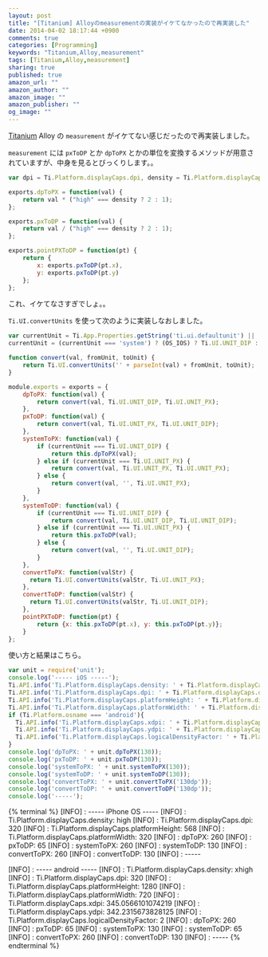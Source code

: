 ```yaml
---
layout: post
title: "[Titanium] Alloyのmeasurementの実装がイケてなかったので再実装した"
date: 2014-04-02 18:17:44 +0900
comments: true
categories: [Programming]
keywords: "Titanium,Alloy,measurement"
tags: [Titanium,Alloy,measurement]
sharing: true
published: true
amazon_url: ""
amazon_author: ""
amazon_image: ""
amazon_publisher: ""
og_image: ""
---
```


[Titanium](http://www.appcelerator.com/titanium/) Alloy の `measurement` がイケてない感じだったので再実装しました。

`measurement` には `pxToDP` とか `dpToPX` とかの単位を変換するメソッドが用意されていますが、中身を見るとびっくりします。。

<!-- more -->

```javascript alloy/measurement.js (alloy 1.3.1)
var dpi = Ti.Platform.displayCaps.dpi, density = Ti.Platform.displayCaps.density;

exports.dpToPX = function(val) {
    return val * ("high" === density ? 2 : 1);
};

exports.pxToDP = function(val) {
    return val / ("high" === density ? 2 : 1);
};

exports.pointPXToDP = function(pt) {
    return {
        x: exports.pxToDP(pt.x),
        y: exports.pxToDP(pt.y)
    };
};
```

これ、イケてなさすぎでしょ。。

`Ti.UI.convertUnits` を使って次のように実装しなおしました。

```javascript lib/unit.js
var currentUnit = Ti.App.Properties.getString('ti.ui.defaultunit') || 'system';
currentUnit = (currentUnit === 'system') ? (OS_IOS) ? Ti.UI.UNIT_DIP : Ti.UI.UNIT_PX : currentUnit;

function convert(val, fromUnit, toUnit) {
    return Ti.UI.convertUnits('' + parseInt(val) + fromUnit, toUnit);
}

module.exports = exports = {
    dpToPX: function(val) {
        return convert(val, Ti.UI.UNIT_DIP, Ti.UI.UNIT_PX);
    },
    pxToDP: function(val) {
        return convert(val, Ti.UI.UNIT_PX, Ti.UI.UNIT_DIP);
    },
    systemToPX: function(val) {
        if (currentUnit === Ti.UI.UNIT_DIP) {
            return this.dpToPX(val);
        } else if (currentUnit === Ti.UI.UNIT_PX) {
            return convert(val, Ti.UI.UNIT_PX, Ti.UI.UNIT_PX);
        } else {
            return convert(val, '', Ti.UI.UNIT_PX);
        }
    },
    systemToDP: function(val) {
        if (currentUnit === Ti.UI.UNIT_DIP) {
            return convert(val, Ti.UI.UNIT_DIP, Ti.UI.UNIT_DIP);
        } else if (currentUnit === Ti.UI.UNIT_PX) {
            return this.pxToDP(val);
        } else {
            return convert(val, '', Ti.UI.UNIT_DIP);
        }
    },
    convertToPX: function(valStr) {
      return Ti.UI.convertUnits(valStr, Ti.UI.UNIT_PX);
    },
    convertToDP: function(valStr) {
      return Ti.UI.convertUnits(valStr, Ti.UI.UNIT_DIP);
    },
    pointPXToDP: function(pt) {
        return {x: this.pxToDP(pt.x), y: this.pxToDP(pt.y)};
    }
};
```


使い方と結果はこちら。

```javascript sample.js
var unit = require('unit');
console.log('----- iOS -----');
Ti.API.info('Ti.Platform.displayCaps.density: ' + Ti.Platform.displayCaps.density);
Ti.API.info('Ti.Platform.displayCaps.dpi: ' + Ti.Platform.displayCaps.dpi);
Ti.API.info('Ti.Platform.displayCaps.platformHeight: ' + Ti.Platform.displayCaps.platformHeight);
Ti.API.info('Ti.Platform.displayCaps.platformWidth: ' + Ti.Platform.displayCaps.platformWidth);
if (Ti.Platform.osname === 'android'){
  Ti.API.info('Ti.Platform.displayCaps.xdpi: ' + Ti.Platform.displayCaps.xdpi);
  Ti.API.info('Ti.Platform.displayCaps.ydpi: ' + Ti.Platform.displayCaps.ydpi);
  Ti.API.info('Ti.Platform.displayCaps.logicalDensityFactor: ' + Ti.Platform.displayCaps.logicalDensityFactor);
}
console.log('dpToPX: ' + unit.dpToPX(130));
console.log('pxToDP: ' + unit.pxToDP(130));
console.log('systemToPX: ' + unit.systemToPX(130));
console.log('systemToDP: ' + unit.systemToDP(130));
console.log('convertToPX: ' + unit.convertToPX('130dp'));
console.log('convertToDP: ' + unit.convertToDP('130dp'));
console.log('-----');
```

{% terminal %}
[INFO] :   ----- iPhone OS -----
[INFO] :   Ti.Platform.displayCaps.density: high
[INFO] :   Ti.Platform.displayCaps.dpi: 320
[INFO] :   Ti.Platform.displayCaps.platformHeight: 568
[INFO] :   Ti.Platform.displayCaps.platformWidth: 320
[INFO] :   dpToPX: 260
[INFO] :   pxToDP: 65
[INFO] :   systemToPX: 260
[INFO] :   systemToDP: 130
[INFO] :   convertToPX: 260
[INFO] :   convertToDP: 130
[INFO] :   -----

[INFO] :   ----- android -----
[INFO] :   Ti.Platform.displayCaps.density: xhigh
[INFO] :   Ti.Platform.displayCaps.dpi: 320
[INFO] :   Ti.Platform.displayCaps.platformHeight: 1280
[INFO] :   Ti.Platform.displayCaps.platformWidth: 720
[INFO] :   Ti.Platform.displayCaps.xdpi: 345.0566101074219
[INFO] :   Ti.Platform.displayCaps.ydpi: 342.2315673828125
[INFO] :   Ti.Platform.displayCaps.logicalDensityFactor: 2
[INFO] :   dpToPX: 260
[INFO] :   pxToDP: 65
[INFO] :   systemToPX: 130
[INFO] :   systemToDP: 65
[INFO] :   convertToPX: 260
[INFO] :   convertToDP: 130
[INFO] :   -----
{% endterminal %}
